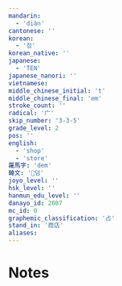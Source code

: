 ```yaml
---
mandarin:
  - 'diàn'
cantonese: ''
korean:
  - '점'
korean_native: ''
japanese:
  - 'TEN'
japanese_nanori: ''
vietnamese:
middle_chinese_initial: 't'
middle_chinese_final: 'em'
stroke_count: ''
radical: '广'
skip_number: '3-3-5'
grade_level: 2
pos: ''
english:
  - 'shop'
  - 'store'
羅馬字: 'dem'
韓文: '덤'
joyo_level: ''
hsk_level: ''
hanmun_edu_level: ''
danayo_id: 2087
mc_id: 0
graphemic_classification: '占'
stand_in: '商店'
aliases:
---
```


# Notes
